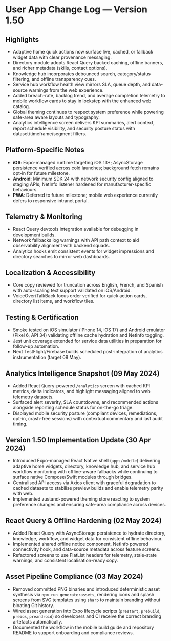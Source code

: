 # User App Change Log — Version 1.50

## Highlights
- Adaptive home quick actions now surface live, cached, or fallback widget data with clear provenance messaging.
- Directory module adopts React Query backed caching, offline banners, and richer metadata (skills, contact options).
- Knowledge hub incorporates debounced search, category/status filtering, and offline transparency cues.
- Service hub workflow health view mirrors SLA, queue depth, and data-source warnings from the web experience.
- Added breach-rate, backlog trend, and average completion telemetry to mobile workflow cards to stay in lockstep with the enhanced web catalog.
- Global theming continues to respect system preference while powering safe-area aware layouts and typography.
- Analytics intelligence screen delivers KPI summaries, alert context, report schedule visibility, and security posture status with dataset/timeframe/segment filters.

## Platform-Specific Notes
- **iOS**: Expo-managed runtime targeting iOS 13+; AsyncStorage persistence verified across cold launches; background fetch remains opt-in for future milestone.
- **Android**: Minimum SDK 24 with network security config aligned to staging APIs; NetInfo listener hardened for manufacturer-specific behaviours.
- **PWA**: Deferred to future milestone; mobile web experience currently defers to responsive intranet portal.

## Telemetry & Monitoring
- React Query devtools integration available for debugging in development builds.
- Network fallbacks log warnings with API path context to aid observability alignment with backend squads.
- Analytics hooks emit consistent events for widget impressions and directory searches to mirror web dashboards.

## Localization & Accessibility
- Core copy reviewed for truncation across English, French, and Spanish with auto-scaling text support validated on iOS/Android.
- VoiceOver/TalkBack focus order verified for quick action cards, directory list items, and workflow tiles.

## Testing & Certification
- Smoke tested on iOS simulator (iPhone 14, iOS 17) and Android emulator (Pixel 6, API 34) validating offline cache hydration and NetInfo toggling.
- Jest unit coverage extended for service data utilities in preparation for follow-up automation.
- Next TestFlight/Firebase builds scheduled post-integration of analytics instrumentation (target 08 May).

## Analytics Intelligence Snapshot (09 May 2024)
- Added React Query-powered `/analytics` screen with cached KPI metrics, delta indicators, and highlight messaging aligned to web telemetry datasets.
- Surfaced alert severity, SLA countdowns, and recommended actions alongside reporting schedule status for on-the-go triage.
- Displayed mobile security posture (compliant devices, remediations, opt-in, crash-free sessions) with contextual commentary and last audit timing.

## Version 1.50 Implementation Update (30 Apr 2024)
- Introduced Expo-managed React Native shell (`apps/mobile`) delivering adaptive home widgets, directory, knowledge hub, and service hub workflow monitoring with offline-aware fallbacks while continuing to surface native Compose/Swift modules through bridges.
- Centralised API access via Axios client with graceful degradation to cached datasets to stabilise preview builds and enable telemetry parity with web.
- Implemented zustand-powered theming store reacting to system preference changes and ensuring safe-area compliance across devices.

## React Query & Offline Hardening (02 May 2024)
- Added React Query with AsyncStorage persistence to hydrate directory, knowledge, workflow, and widget data for consistent offline behaviour.
- Implemented shared offline notice component, NetInfo powered connectivity hook, and data-source metadata across feature screens.
- Refactored screens to use FlatList headers for telemetry, stale-state warnings, and consistent localisation-ready copy.

## Asset Pipeline Compliance (03 May 2024)
- Removed committed PNG binaries and introduced deterministic asset synthesis via `npm run generate:assets`, rendering icons and splash screens from SVG templates using `sharp` to maintain branding without bloating Git history.
- Wired asset generation into Expo lifecycle scripts (`prestart`, `prebuild`, `preios`, `preandroid`) so developers and CI receive the correct branding artefacts automatically.
- Documented the workflow in the mobile build guide and repository README to support onboarding and compliance reviews.
